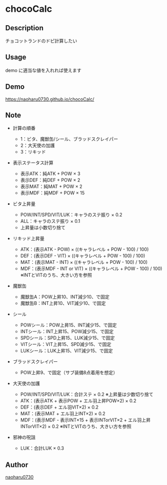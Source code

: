 chocoCalc
===

## Description  
チョコットランドのドピ計算したい

## Usage
demo に適当な値を入れれば使えます
## Demo
https://naoharu0730.github.io/chocoCalc/

## Note

- 計算の順番
  - 1：ビタ、魔獣缶/シール、ブラッドスクレイパー
  - 2：大天使の加護
  - 3：リキッド

- 表示ステータス計算
  - 表示ATK：純ATK + POW × 3
  - 表示DEF：純DEF + POW × 2
  - 表示MAT：純MAT + POW × 2
  - 表示MDF：純MDF + POW × 15

- ビタ上昇量
  - POW/INT/SPD/VIT/LUK：キャラのステ振り × 0.2
  - ALL：キャラのステ振り × 0.1
  - 上昇量は小数切り捨て
- リキッド上昇量
  - ATK：(表示ATK - POW) × ((キャラレベル + POW - 100) / 100)
  - DEF：(表示DEF - VIT) × ((キャラレベル + POW - 100) / 100)
  - MAT：(表示MAT - INT) × ((キャラレベル + POW - 100) / 100)
  - MDF：(表示MDF - INT or VIT) × ((キャラレベル + POW - 100) / 100) ※INTとVITのうち、大きい方を参照

- 魔獣缶
  - 魔獣缶A：POW上昇10、INT減少10、で固定
  - 魔獣缶B：INT上昇10、VIT減少10、で固定
- シール
  - POWシール：POW上昇15、INT減少15、で固定
  - INTシール：INT上昇15、POW減少15、で固定
  - SPDシール：SPD上昇15、LUK減少15、で固定
  - VITシール：VIT上昇15、SPD減少15、で固定
  - LUKシール：LUK上昇15、VIT減少15、で固定

- ブラッドスクレイパー
  - POW上昇9、で固定（サブ装備8点着用を想定）

- 大天使の加護
  - POW/INT/SPD/VIT/LUK：合計ステ × 0.2 ※上昇量は少数切り捨て
  - ATK：(表示ATK + 表示POW + エル羽上昇POW×2) × 0.2
  - DEF：(表示DEF + エル羽VIT×2) × 0.2
  - MAT：(表示MAT + エル羽上INT×2) × 0.2
  - MDF：(表示MDF - 表示INT×15 + 表示INTorVIT×2 + エル羽上昇INTorVIT×2) × 0.2 ※INTとVITのうち、大きい方を参照
- 邪神の呪詛
  - LUK：合計LUK × 0.3

## Author
[naoharu0730](https://github.com/naoharu0730)